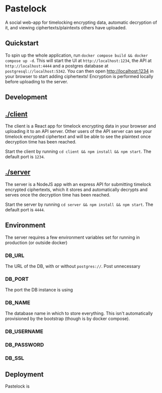 # Pastelock

A social web-app for timelocking encrypting data, automatic decryption of it, and viewing ciphertexts/plaintexts others have uploaded.

## Quickstart
To spin up the whole application, run `docker compose build && docker compose up -d`.
This will start the UI at `http://localhost:1234`, the API at `http://localhost:4444` and a postgres database at `postgresql://localhost:5342`.
You can then open [http://localhost:1234](http://localhost:1234) in your browser to start adding ciphertexts!
Encryption is performed locally before uploading to the server.


## Development

## [./client](./client)

The client is a React app for timelock encrypting data in your browser and uploading it to an API server.
Other users of the API server can see your timelock encrypted ciphertext and will be able to see the plaintext once
decryption time has been reached.

Start the client by running `cd client && npm install && npm start`. The default port is `1234`.

## [./server](./server)

The server is a NodeJS app with an express API for submitting timelock encrypted ciphertexts, which it stores and
automatically decrypts and serves once the decryption time has been reached.

Start the server by running `cd server && npm install && npm start`. The default port is `4444`.

## Environment

The server requires a few environment variables set for running in production (or outside docker)

### DB_URL
The URL of the DB, with or without `postgres://`. Post unnecessary

### DB_PORT
The port the DB instance is using

### DB_NAME
The database name in which to store everything. This isn't automatically provisioned by the bootstrap (though is by docker compose).

### DB_USERNAME
### DB_PASSWORD
### DB_SSL
## Deployment
Pastelock is 